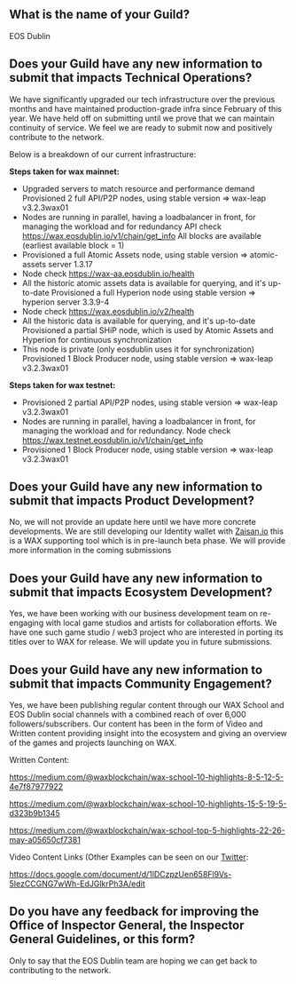 ## What is the name of your Guild?

EOS Dublin

## Does your Guild have any new information to submit that impacts Technical Operations?

We have significantly upgraded our tech infrastructure over the previous months and have maintained production-grade infra since February of this year. We have held off on submitting until we prove that we can maintain continuity of service.  We feel we are ready to submit now and positively contribute to the network. 

Below is a breakdown of our current infrastructure: 

**Steps taken for wax mainnet:**

- Upgraded servers to match resource and performance demand
Provisioned 2 full API/P2P nodes, using stable version => wax-leap v3.2.3wax01
- Nodes are running in parallel, having a loadbalancer in front, for managing the workload and for redundancy
API check https://wax.eosdublin.io/v1/chain/get_info
All blocks are available (earliest available block = 1)
- Provisioned a full Atomic Assets node, using stable version => atomic-assets server 1.3.17
- Node check https://wax-aa.eosdublin.io/health
- All the historic atomic assets data is available for querying, and it's up-to-date
Provisioned a full Hyperion node using stable version => hyperion server 3.3.9-4
- Node check https://wax.eosdublin.io/v2/health
- All the historic data is available for querying, and it's up-to-date
Provisioned a partial SHiP node, which is used by Atomic Assets and Hyperion for continuous
synchronization
- This node is private (only eosdublin uses it for synchronization)
Provisioned 1 Block Producer node, using stable version => wax-leap v3.2.3wax01

**Steps taken for wax testnet:**

- Provisioned 2 partial API/P2P nodes, using stable version => wax-leap v3.2.3wax01
- Nodes are running in parallel, having a loadbalancer in front, for managing the workload and for redundancy. Node check https://wax.testnet.eosdublin.io/v1/chain/get_info
- Provisioned 1 Block Producer node, using stable version => wax-leap v3.2.3wax01

## Does your Guild have any new information to submit that impacts Product Development?

No, we will not provide an update here until we have more concrete developments. We are still developing our Identity wallet with [Zaisan.io](http://Zaisan.io) this is a WAX supporting tool which is in pre-launch beta phase. We will provide more information in the coming submissions 

## Does your Guild have any new information to submit that impacts Ecosystem Development?

Yes, we have been working with our business development team on re-engaging with local game studios and artists for collaboration efforts. We have one such game studio / web3 project who are interested in porting its titles over to WAX for release. We will update you in future submissions. 

## Does your Guild have any new information to submit that impacts Community Engagement?

Yes, we have been publishing regular content through our WAX School and EOS Dublin social channels with a combined reach of over 6,000 followers/subscribers. Our content has been in the form of Video and Written content providing insight into the ecosystem and giving an overview of the games and projects launching on WAX. 

Written Content: 

https://medium.com/@waxblockchain/wax-school-10-highlights-8-5-12-5-4e7f87977922

https://medium.com/@waxblockchain/wax-school-10-highlights-15-5-19-5-d323b9b1345

https://medium.com/@waxblockchain/wax-school-top-5-highlights-22-26-may-a05650cf7381

Video Content Links (Other Examples can be seen on our [Twitter](https://twitter.com/waxschool_?ref_src=twsrc%5Egoogle%7Ctwcamp%5Eserp%7Ctwgr%5Eauthor): 

https://docs.google.com/document/d/1lDCzpzUen658Fl9Vs-5IezCCGNG7wWh-EdJGlkrPh3A/edit

## Do you have any feedback for improving the Office of Inspector General, the Inspector General Guidelines, or this form?

Only to say that the EOS Dublin team are hoping we can get back to contributing to the network.
